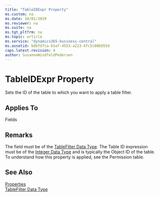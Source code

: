 ```yaml
---
title: "TableIDExpr Property"
ms.custom: na
ms.date: 10/01/2019
ms.reviewer: na
ms.suite: na
ms.tgt_pltfrm: na
ms.topic: article
ms.service: "dynamics365-business-central"
ms.assetid: bdbfd7ca-01ef-4553-a223-4fc5c80b955d
caps.latest.revision: 4
author: SusanneWindfeldPedersen
---
```


 

# TableIDExpr Property
Sets the ID of the table to which you want to apply a table filter.  
  
## Applies To  
 Fields  
  
## Remarks  
 The field must be of the [TableFilter Data Type](../datatypes/devenv-tablefilter-data-type.md). The Table ID expression must be of the [Integer Data Type](../datatypes/devenv-integer-data-type.md) and is typically the Object ID of the table. To understand how this property is applied, see the Permission table.  
  
## See Also  
 [Properties](devenv-properties.md)   
 [TableFilter Data Type](../datatypes/devenv-tablefilter-data-type.md)